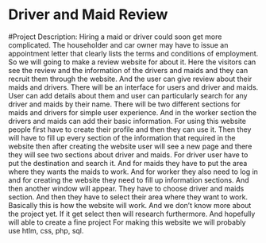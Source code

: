 # Driver and Maid Review
#Project Description:
Hiring a maid or driver could soon get more complicated. The householder and car owner may
have to issue an appointment letter that clearly lists the terms and conditions of employment. So
we will going to make a review website for about it. Here the visitors can see the review and the
information of the drivers and maids and they can recruit them through the website. And the user
can give review about their maids and drivers. There will be an interface for users and driver and
maids. User can add details about them and user can particularly search for any driver and maids
by their name. There will be two different sections for maids and drivers for simple user
experience. And in the worker section the drivers and maids can add their basic information. For
using this website people first have to create their profile and then they can use it. Then they will
have to fill up every section of the information that required in the website then after creating the
website user will see a new page and there they will see two sections about driver and maids. For
driver user have to put the destination and search it. And for maids they have to put the area
where they wants the maids to work. And for worker they also need to log in and for creating the
website they need to fill up information sections. And then another window will appear. They have
to choose driver and maids section. And then they have to select their area where they want to
work. Basically this is how the website will work. And we don’t know more about the project yet. If
it get select then will research furthermore. And hopefully will able to create a fine project
For making this website we will probably use htlm, css, php, sql.
